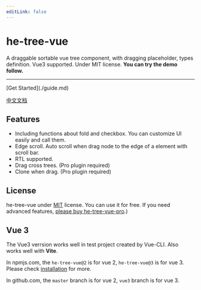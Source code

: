 ```yaml
---
editLink: false
---
```

# he-tree-vue
A draggable sortable vue tree component, with dragging placeholder, types definition. Vue3 supported. Under MIT license. **You can try the demo follow.**
<ClientOnly><Demo6Custom style="max-width:500px;margin-top:10px;" /></ClientOnly>
<hr/>
[Get Started](./guide.md)

[中文文档](/zh/)

## Features
- Including functions about fold and checkbox. You can customize UI easily and call them.
- Edge scroll. Auto scroll when drag node to the edge of a element with scroll bar.
- RTL supported.
- Drag cross trees. (Pro plugin required)
- Clone when drag. (Pro plugin required)

## License
he-tree-vue under [MIT](http://opensource.org/licenses/MIT) license. You can use it for free. If you need advanced features, [please buy he-tree-vue-pro](buy_pro.md).)

## Vue 3
The Vue3 verrsion works well in test project created by Vue-CLI. Also works well with **Vite**.

In npmjs.com, the `he-tree-vue@2` is for vue 2, `he-tree-vue@3` is for vue 3. Please check [installation](guide.html#installation) for more.

In github.com, the `master` branch is for vue 2, `vue3` branch is for vue 3.